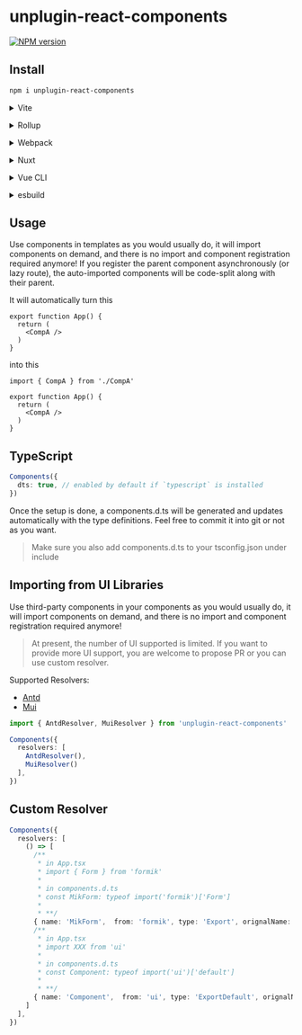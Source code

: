 # unplugin-react-components

[![NPM version](https://img.shields.io/npm/v/unplugin-react-components?color=a1b858&label=)](https://www.npmjs.com/package/unplugin-react-components)

## Install

```bash
npm i unplugin-react-components
```

<details>
<summary>Vite</summary><br>

```ts
// vite.config.ts
import Components from 'unplugin-react-components/vite'

export default defineConfig({
  plugins: [
    Components({ /* options */ }),
  ],
})
```

Example: [`playground/`](./playground/)

<br></details>

<details>
<summary>Rollup</summary><br>

```ts
// rollup.config.js
import Components from 'unplugin-react-components/rollup'

export default {
  plugins: [
    Components({ /* options */ }),
  ],
}
```

<br></details>


<details>
<summary>Webpack</summary><br>

```ts
// webpack.config.js
module.exports = {
  /* ... */
  plugins: [
    require('unplugin-react-components/webpack')({ /* options */ })
  ]
}
```

<br></details>

<details>
<summary>Nuxt</summary><br>

```ts
// nuxt.config.js
export default {
  buildModules: [
    ['unplugin-react-components/nuxt', { /* options */ }],
  ],
}
```

> This module works for both Nuxt 2 and [Nuxt Vite](https://github.com/nuxt/vite)

<br></details>

<details>
<summary>Vue CLI</summary><br>

```ts
// vue.config.js
module.exports = {
  configureWebpack: {
    plugins: [
      require('unplugin-react-components/webpack')({ /* options */ }),
    ],
  },
}
```

<br></details>

<details>
<summary>esbuild</summary><br>

```ts
// esbuild.config.js
import { build } from 'esbuild'
import Components from 'unplugin-react-components/esbuild'

build({
  plugins: [Components()],
})
```

<br></details>

## Usage
Use components in templates as you would usually do, it will import components on demand, and there is no import and component registration required anymore! If you register the parent component asynchronously (or lazy route), the auto-imported components will be code-split along with their parent.

It will automatically turn this

```tsx
export function App() {
  return (
    <CompA />
  )
}
```
into this
```tsx
import { CompA } from './CompA'

export function App() {
  return (
    <CompA />
  )
}
```

## TypeScript
```ts
Components({
  dts: true, // enabled by default if `typescript` is installed
})
```
Once the setup is done, a components.d.ts will be generated and updates automatically with the type definitions. Feel free to commit it into git or not as you want.
> Make sure you also add components.d.ts to your tsconfig.json under include

## Importing from UI Libraries
Use third-party components in your components as you would usually do, it will import components on demand, and there is no import and component registration required anymore!

> At present, the number of UI supported is limited. If you want to provide more UI support, you are welcome to propose PR or you can use custom resolver.

Supported Resolvers:
- [Antd](https://github.com/SnowingFox/unplugin-react-components/blob/master/src/core/resolvers/antd.ts)
- [Mui](https://github.com/SnowingFox/unplugin-react-components/blob/master/src/core/resolvers/mui.ts)

```ts
import { AntdResolver, MuiResolver } from 'unplugin-react-components'

Components({
  resolvers: [
    AntdResolver(),
    MuiResolver()
  ],
})
```

## Custom Resolver
```ts
Components({
  resolvers: [
    () => [
      /**
       * in App.tsx
       * import { Form } from 'formik'
       *
       * in components.d.ts
       * const MikForm: typeof import('formik')['Form']
       *
       * **/
      { name: 'MikForm',  from: 'formik', type: 'Export', orignalName: 'Form' }
      /**
       * in App.tsx
       * import XXX from 'ui'
       *
       * in components.d.ts
       * const Component: typeof import('ui')['default']
       *
       * **/
      { name: 'Component',  from: 'ui', type: 'ExportDefault', orignalName: 'XXX' }
    ]
  ],
})
```
